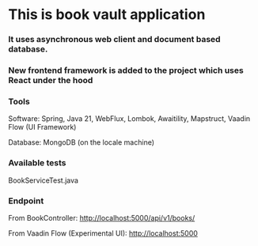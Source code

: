# This is book vault application

### It uses asynchronous web client and document based database.

### New frontend framework is added to the project which uses React under the hood

### Tools

Software: Spring, Java 21, WebFlux, Lombok, Awaitility, Mapstruct, Vaadin Flow (UI Framework)

Database: MongoDB (on the locale machine)

### Available tests

BookServiceTest.java

### Endpoint

From BookController: <a href="http://localhost:5000/api/v1/books/">http://localhost:5000/api/v1/books/</a>

From Vaadin Flow (Experimental UI): <a href="http://localhost:5000">http://localhost:5000</a>